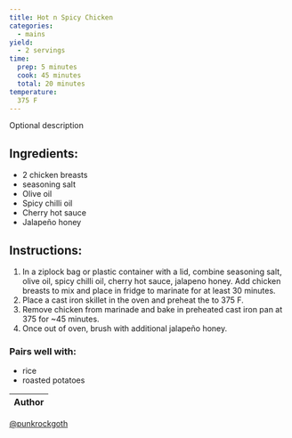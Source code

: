 ```yaml
---
title: Hot n Spicy Chicken
categories:
  - mains
yield:
  - 2 servings
time:  
  prep: 5 minutes
  cook: 45 minutes
  total: 20 minutes
temperature:
  375 F
---
```


Optional description 
## Ingredients:
* 2 chicken breasts
* seasoning salt
* Olive oil
* Spicy chilli oil
* Cherry hot sauce
* Jalapeño honey



 
## Instructions:
1. In a ziplock bag or plastic container with a lid, combine seasoning salt, olive oil, spicy chilli oil, cherry hot sauce, jalapeno honey. Add chicken breasts to mix and place in fridge to marinate for at least 30 minutes.
2. Place a cast iron skillet in the oven and preheat the to 375 F. 
2. Remove chicken from marinade and bake in preheated cast iron pan at 375 for ~45 minutes. 
2. Once out of oven, brush with additional jalapeño honey.

### Pairs well with:
* rice
* roasted potatoes

Author |
------ |
[@punkrockgoth](https://github.com/punkrockgoth)
